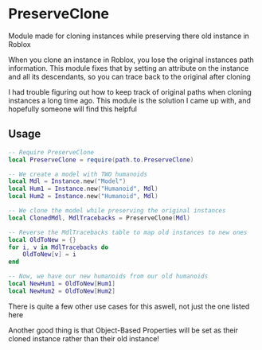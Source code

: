 
# PreserveClone
Module made for cloning instances while preserving there old instance in Roblox

When you clone an instance in Roblox, you lose the original instances path information. This module fixes that by setting an attribute on the instance and all its descendants, so you can trace back to the original after cloning

I had trouble figuring out how to keep track of original paths when cloning instances a long time ago. This module is the solution I came up with, and hopefully someone will find this helpful

## Usage
```lua
-- Require PreserveClone
local PreserveClone = require(path.to.PreserveClone)

-- We create a model with TWO humanoids
local Mdl = Instance.new("Model")
local Hum1 = Instance.new("Humanoid", Mdl)
local Hum2 = Instance.new("Humanoid", Mdl)

-- We clone the model while preserving the original instances
local ClonedMdl, MdlTracebacks = PreserveClone(Mdl)

-- Reverse the MdlTracebacks table to map old instances to new ones
local OldToNew = {}
for i, v in MdlTracebacks do
	OldToNew[v] = i
end

-- Now, we have our new humanoids from our old humanoids
local NewHum1 = OldToNew[Hum1]
local NewHum2 = OldToNew[Hum2]
```

There is quite a few other use cases for this aswell, not just the one listed here

Another good thing is that Object-Based Properties will be set as their cloned instance rather than their old instance!
